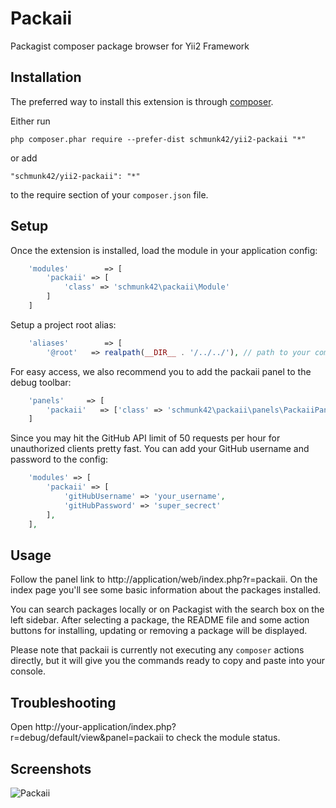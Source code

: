Packaii
=======

Packagist composer package browser for Yii2 Framework


Installation
------------

The preferred way to install this extension is through [composer](http://getcomposer.org/download/).

Either run

```
php composer.phar require --prefer-dist schmunk42/yii2-packaii "*"
```

or add

```
"schmunk42/yii2-packaii": "*"
```

to the require section of your `composer.json` file.


Setup
-----

Once the extension is installed, load the module in your application config:

```php
    'modules'        => [
        'packaii' => [
            'class' => 'schmunk42\packaii\Module'
        ]
    ]
```

Setup a project root alias:

```php
    'aliases'        => [
        '@root'   => realpath(__DIR__ . '/../../'), // path to your composer.json file

```

For easy access, we also recommend you to add the packaii panel to the debug toolbar:

```php
    'panels'     => [
        'packaii'   => ['class' => 'schmunk42\packaii\panels\PackaiiPanel',],
    ]
```

Since you may hit the GitHub API limit of 50 requests per hour for unauthorized clients pretty fast.
You can add your GitHub username and password to the config:

```php
    'modules' => [
        'packaii' => [
            'gitHubUsername' => 'your_username',
            'gitHubPassword' => 'super_secrect'
        ],
    ],
```


Usage
-----

Follow the panel link to http://application/web/index.php?r=packaii.
On the index page you'll see some basic information about the packages installed.

You can search packages locally or on Packagist with the search box on the left sidebar.
After selecting a package, the README file and some action buttons for installing, updating or removing a package
will be displayed.

Please note that packaii is currently not executing any `composer` actions directly, but it will give you the commands
ready to copy and paste into your console.


Troubleshooting
---------------

Open http://your-application/index.php?r=debug/default/view&panel=packaii to check the module status.


Screenshots
-----------

![Packaii](https://pbs.twimg.com/media/Bh1tJ1wCAAE7du3.jpg:large)
